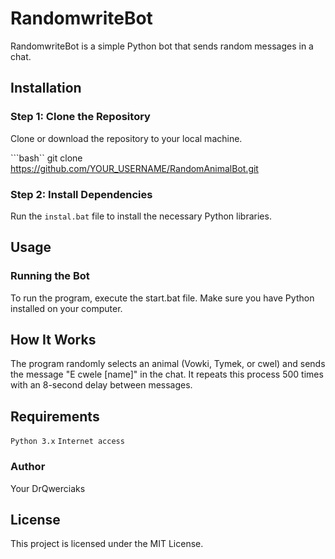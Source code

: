 # RandomwriteBot

RandomwriteBot is a simple Python bot that sends random messages in a chat.

## Installation

### Step 1: Clone the Repository

Clone or download the repository to your local machine.

```bash``
git clone https://github.com/YOUR_USERNAME/RandomAnimalBot.git

### Step 2: Install Dependencies
Run the `instal.bat` file to install the necessary Python libraries.

## Usage
### Running the Bot
To run the program, execute the start.bat file. Make sure you have Python installed on your computer.

## How It Works
The program randomly selects an animal (Vowki, Tymek, or cwel) and sends the message "E cwele [name]" in the chat. It repeats this process 500 times with an 8-second delay between messages.

## Requirements
`Python 3.x`
`Internet access`
### Author
Your DrQwerciaks

## License
This project is licensed under the MIT License.
